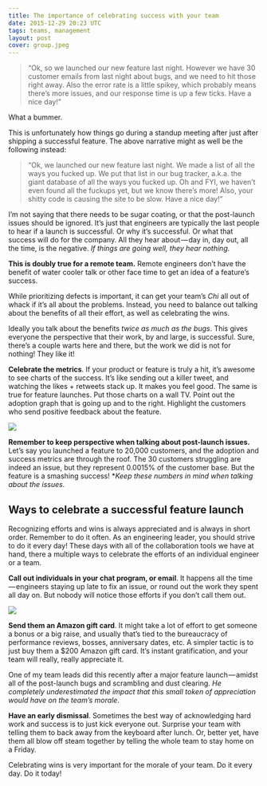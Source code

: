 ```yaml
---
title: The importance of celebrating success with your team
date: 2015-12-29 20:23 UTC
tags: teams, management
layout: post
cover: group.jpeg
---
```


> “Ok, so we launched our new feature last night. However we have 30 customer emails from last night about bugs, and we need to hit those right away. Also the error rate is a little spikey, which probably means there’s more issues, and our response time is up a few ticks. Have a nice day!”

What a bummer.

This is unfortunately how things go during a standup meeting after just after shipping a successful feature. The above narrative might as well be the following instead:

> “Ok, we launched our new feature last night. We made a list of all the ways you fucked up. We put that list in our bug tracker, a.k.a. the giant database of all the ways you fucked up. Oh and FYI, we haven’t even found all the fuckups yet, but we know there’s more! Also, your shitty code is causing the site to be slow. Have a nice day!”

I’m not saying that there needs to be sugar coating, or that the post-launch issues should be ignored. It’s just that engineers are typically the last people to hear if a launch is successful. Or why it’s successful. Or what that success will do for the company. All they hear about — day in, day out, all the time, is the negative. *If things are going well, they hear nothing.*

**This is doubly true for a remote team.** Remote engineers don’t have the benefit of water cooler talk or other face time to get an idea of a feature’s success.

While prioritizing defects is important, it can get your team’s *Chi* all out of whack if it’s all about the problems. Instead, you need to balance out talking about the benefits of all their effort, as well as celebrating the wins.

Ideally you talk about the benefits *twice as much as the bugs*. This gives everyone the perspective that their work, by and large, is successful. Sure, there’s a couple warts here and there, but the work we did is not for nothing! They like it!

**Celebrate the metrics**. If your product or feature is truly a hit, it’s awesome to see charts of the success. It’s like sending out a killer tweet, and watching the likes + retweets stack up. It makes you feel good. The same is true for feature launches. Put those charts on a wall TV. Point out the adoption graph that is going up and to the right. Highlight the customers who send positive feedback about the feature.

![](trend.png)

**Remember to keep perspective when talking about post-launch issues.** Let’s say you launched a feature to 20,000 customers, and the adoption and success metrics are through the roof. The 30 customers struggling are indeed an issue, but they represent 0.0015% of the customer base. But the feature is a smashing success! **Keep these numbers in mind when talking about the issues.*

## Ways to celebrate a successful feature launch

Recognizing efforts and wins is always appreciated and is always in short order. Remember to do it often. As an engineering leader, you should strive to do it every day! These days with all of the collaboration tools we have at hand, there a multiple ways to celebrate the efforts of an individual engineer or a team.

**Call out individuals in your chat program, or email**. It happens all the time — engineers staying up late to fix an issue, or round out the work they spent all day on. But nobody will notice those efforts if you don’t call them out.

![](congrats_callout.png)

**Send them an Amazon gift card**. It might take a lot of effort to get someone a bonus or a big raise, and usually that’s tied to the bureaucracy of performance reviews, bosses, anniversary dates, etc. A simpler tactic is to just buy them a $200 Amazon gift card. It’s instant gratification, and your team will really, really appreciate it.

One of my team leads did this recently after a major feature launch — amidst all of the post-launch bugs and scrambling and dust clearing. *He completely underestimated the impact that this small token of appreciation would have on the team’s morale*.

**Have an early dismissal**. Sometimes the best way of acknowledging hard work and success is to just kick everyone out. Surprise your team with telling them to back away from the keyboard after lunch. Or, better yet, have them all blow off steam together by telling the whole team to stay home on a Friday.

Celebrating wins is very important for the morale of your team. Do it every day. Do it today!
